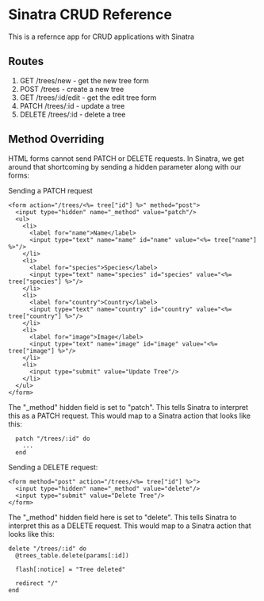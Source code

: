 # Sinatra CRUD Reference

This is a refernce app for CRUD applications with Sinatra

## Routes

1. GET /trees/new - get the new tree form
1. POST /trees - create a new tree
1. GET /trees/:id/edit - get the edit tree form
1. PATCH /trees/:id - update a tree
1. DELETE /trees/:id - delete a tree

## Method Overriding

HTML forms cannot send PATCH or DELETE requests. In Sinatra, we get around
that shortcoming by sending a hidden parameter along with our forms:

Sending a PATCH request

    <form action="/trees/<%= tree["id"] %>" method="post">
      <input type="hidden" name="_method" value="patch"/>
      <ul>
        <li>
          <label for="name">Name</label>
          <input type="text" name="name" id="name" value="<%= tree["name"] %>"/>
        </li>
        <li>
          <label for="species">Species</label>
          <input type="text" name="species" id="species" value="<%= tree["species"] %>"/>
        </li>
        <li>
          <label for="country">Country</label>
          <input type="text" name="country" id="country" value="<%= tree["country"] %>"/>
        </li>
        <li>
          <label for="image">Image</label>
          <input type="text" name="image" id="image" value="<%= tree["image"] %>"/>
        </li>
        <li>
          <input type="submit" value="Update Tree"/>
        </li>
      </ul>
    </form>

The "_method" hidden field is set to "patch". This tells Sinatra to interpret
this as a PATCH request. This would map to a Sinatra action that looks like this:

      patch "/trees/:id" do
        ...
      end

Sending a DELETE request:

    <form method="post" action="/trees/<%= tree["id"] %>">
      <input type="hidden" name="_method" value="delete"/>
      <input type="submit" value="Delete Tree"/>
    </form>

The "_method" hidden field here is set to "delete". This tells Sinatra to interpret
this as a DELETE request. This would map to a Sinatra action that looks like this:

    delete "/trees/:id" do
      @trees_table.delete(params[:id])

      flash[:notice] = "Tree deleted"

      redirect "/"
    end

